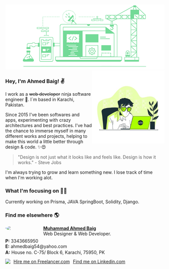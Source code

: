 ![banner](https://github.com/ahmedbaig/ahmedbaig/blob/master/assets/banner.png)
<img align='right' src="https://github.com/ahmedbaig/ahmedbaig/blob/master/assets/coder.jpg" width="230">
### Hey, I'm Ahmed Baig! ✌

I work as a ~~web developer~~ ninja software engineer 💪. I´m based in Karachi, Pakistan.

Since 2015 I've been softwares and apps, experimenting with crazy architectures and best practices. I've had the chance to immerse myself in many different works and projects, helping to make this world a little better through design & code. ✨😍

> "Design is not just what it looks like and feels like. Design is how it works." - Steve Jobs

I'm always trying to grow and learn something new. I lose track of time when I'm working alot.

### What I'm focusing on 👨‍💻

Currently working on Prisma, JAVA SpringBoot, Solidity, Django.<br />

### Find me elsewhere 🌎


<div>
    <a href="https://www.freelancer.com/affiliates/email/9094453/"><img src="https://cdn5.f-cdn.com/ppic/168713831/logo/9094453/profile_logo_9094453.jpg" style="float: left; margin-right: 20px; margin-bottom:10px; width:100px; max-height: 100px; border-radius: 50%;"></a>
    <div style="min-height:40px;">
        <a style="text-decoration: underline; font-weight: bold;" href="https://www.freelancer.com/affiliates/email/9094453/">Muhammad Ahmed Baig</a>
        <p style="margin: 0;margin-bottom: 6px; white-space: nowrap;overflow: hidden">Web Designer &amp; Web Developer.</p>
            <p style="margin: 0;">
                <strong>P:</strong> 3343665950 
            </p>
        <p style="margin: 0;"><strong>E:</strong> ahmedbaig54@yahoo.com</p>
        <strong style="float:left; margin: 2px 4px 0 0">A:</strong>
        <p style="word-wrap:break-word;max-height:42px;overflow:visible;margin:2px 0;max-width:415px;float:left;line-height:17px"> House no. C-75/ Block 6, Karachi, 75950, PK
        </p>
    </div>
    <img src="https://www.freelancer.com/static/css/images/landingpage/hireme-widget-builder/fl-bird-icon.png" style="clear:left;float:left;margin: 10px 0;">
    <a href="https://www.freelancer.com/affiliates/email/9094453/" style="display: block;text-decoration: underline;margin: 10px 0 10px 10px;vertical-align: middle;height: 21px;float: left">Hire me on Freelancer.com</a>
    <img src="//t.flnwdgt.com/1px.gif?username=ahmedbaig97&amp;en=externalHireme&amp;method=img&amp;label=hiremeEmailImpression&amp;ip=202.47.36.32&amp;type=emailSignature" alt="" style="float:left;">
    <br/>
    <a href="ttps://www.linkedin.com/in/muAhmedBaig/" style="display: block;text-decoration: underline;margin: 10px 0 10px 10px;vertical-align: middle;height: 21px;float: left">Find me on Linkedin.com</a>
    <img src="https://img.shields.io/badge/-LinkedIn-blue?style=flat-square&logo=Linkedin&logoColor=white&link=https://www.linkedin.com/in/ahmedbaig1/" alt="" style="float:left;">
</div>
